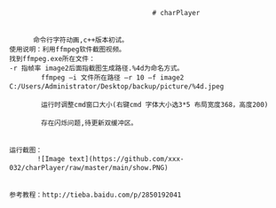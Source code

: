                                         # charPlayer
                                        
                                        
          命令行字符动画,c++版本初试。
    使用说明：利用ffmpeg软件截图视频。
    找到ffmpeg.exe所在文件：
    -r 指帧率 image2后面指截图生成路径.%4d为命名方式。
            ffmpeg –i 文件所在路径 –r 10 –f image2 C:/Users/Administrator/Desktop/backup/picture/%4d.jpeg 
            
            运行时调整cmd窗口大小(右键cmd 字体大小选3*5 布局宽度368，高度200)
            
            存在闪烁问题,待更新双缓冲区。
          
          
    运行截图：
           ![Image text](https://github.com/xxx-032/charPlayer/raw/master/main/show.PNG)
          
          
    参考教程：http://tieba.baidu.com/p/2850192041
